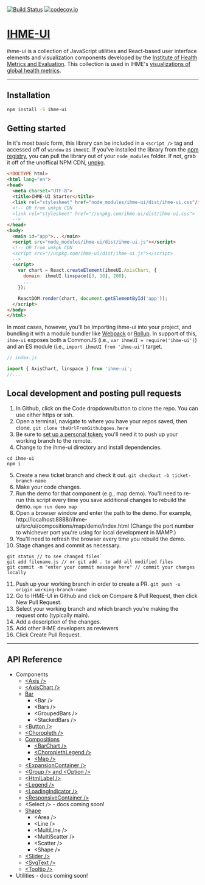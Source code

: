 [![Build Status](https://travis-ci.org/ihmeuw/ihme-ui.svg?branch=main)](https://travis-ci.org/ihmeuw/ihme-ui) [![codecov.io](https://codecov.io/github/ihmeuw/ihme-ui/coverage.svg?branch=main)](https://codecov.io/github/ihmeuw/ihme-ui?branch=main)

# [IHME-UI](https://github.com/ihmeuw/ihme-ui)

ihme-ui is a collection of JavaScript utilities and React-based user interface elements and visualization components developed by the [Institute of Health Metrics and Evaluation](http://healthdata.org).
This collection is used in IHME's [visualizations of global health metrics](http://www.healthdata.org/results/data-visualizations).


---

## Installation

```sh
npm install -S ihme-ui
```

## Getting started

In it's most basic form, this library can be included in a `<script />` tag and accessed off of `window` as `ihmeUI`.
If you've installed the library from the [npm registry](https://www.npmjs.com/package/ihme-ui), you can pull the library out of your `node_modules` folder.
If not, grab it off of the unoffical NPM CDN, [unpkg](https://unpkg.com/#/).

```html
<!DOCTYPE html>
<html lang="en">
<head>
  <meta charset="UTF-8">
  <title>IHME-UI Starter</title>
  <link rel="stylesheet" href="node_modules/ihme-ui/dist/ihme-ui.css"/>
  <!-- OR from unkpk CDN
  <link rel="stylesheet" href="//unpkg.com/ihme-ui/dist/ihme-ui.css">
  -->
</head>
<body>
  <main id="app">...</main>
  <script src="node_modules/ihme-ui/dist/ihme-ui.js"></script>
  <!-- OR from unkpk CDN
  <script src="//unpkg.com/ihme-ui/dist/ihme-ui.js"></script>
  -->
  <script>
    var chart = React.createElement(ihmeUI.AxisChart, {
      domain: ihmeUI.linspace([3, 10], 200),
      ...
    });

    ReactDOM.render(chart, document.getElementById('app'));
  </script>
</body>
</html>
```

In most cases, however, you'll be importing ihme-ui into your project, and bundling it with a module bundler like [Webpack](https://webpack.github.io/) or [Rollup](http://rollupjs.org/).
In support of this, `ihme-ui` exposes both a CommonJS (i.e., `var ihmeUI = require('ihme-ui')`) and an ES module (i.e., `import ihmeUI from 'ihme-ui'`) target.
```javascript
// index.js

import { AxisChart, linspace } from 'ihme-ui';
//...
```
## Local development and posting pull requests
1. In Github, click on the Code dropdown/button to clone the repo. You can use either https or ssh. 
2. Open a terminal, navigate to where you have your repos saved, then clone.
`git clone theUrlFromGithubgoes.here`
3. Be sure to [set up a personal token](https://github.blog/2020-12-15-token-authentication-requirements-for-git-operations/); you'll need it to push up your working branch to the remote.
4. Change to the ihme-ui directory and install dependencies. 
```
cd ihme-ui
npm i
```
5. Create a new ticket branch and check it out.
`git checkout -b ticket-branch-name`
6. Make your code changes. 
7. Run the demo for that component (e.g., map demo). You'll need to re-run this script every time you save additional changes to rebuild the demo. 
`npm run demo map`
8. Open a browser window and enter the path to the demo. For example, http://localhost:8888//ihme-ui/src/ui/compositions/map/demo/index.html (Change the port number to whichever port you're using for local development in MAMP.)
9. You'll need to refresh the browser every time you rebuild the demo.
10. Stage changes and commit as necessary.
```
git status // to see changed files`
git add filename.js // or git add . to add all modified files
git commit -m "enter your commit message here" // commit your changes locally
```
11. Push up your working branch in order to create a PR.
`git push -u origin working-branch-name`
12. Go to IHME-UI in Github and click on Compare & Pull Request, then click New Pull Request. 
13. Select your working branch and which branch you're making the request onto (typically main).
14. Add a description of the changes.
15. Add other IHME developers as reviewers
16. Click Create Pull Request.  
---

## API Reference
* Components
  * [\<Axis /\>](src/ui/axis/README.md)
  * [\<AxisChart /\>](src/ui/axis-chart/README.md)
  * [Bar](src/ui/bar/README.md)
    * \<Bar /\>
    * \<Bars /\>
    * \<GroupedBars /\>
    * \<StackedBars /\>
  * [\<Button /\>](src/ui/button/README.md)
  * [\<Choropleth /\>](src/ui/choropleth/README.md)
  * [Compositions](src/ui/compositions/README.md)
    * [\<BarChart /\>](src/ui/compositions/bar-chart/README.md)
    * [\<ChoroplethLegend /\>](src/ui/compositions/choropleth-legend/README.md)
    * [\<Map /\>](src/ui/compositions/map/README.md)
  * [\<ExpansionContainer /\>](src/ui/expansion-container/README.md)
  * [\<Group /\> and \<Option /\>](src/ui/group/README.md)
  * [\<HtmlLabel /\>](src/ui/html-label/README.md)
  * [\<Legend /\>](src/ui/legend/README.md)
  * [\<LoadingIndicator /\>](src/ui/loading-indicator/README.md)
  * [\<ResponsiveContainer /\>](src/ui/responsive-container/README.md)
  * \<Select /\> - docs coming soon!
  * [Shape](src/ui/shape/README.md)
    * \<Area /\>
    * \<Line /\>
    * \<MultiLine /\>
    * \<MultiScatter /\>
    * \<Scatter /\>
    * \<Shape /\>
  * [\<Slider /\>](src/ui/slider/README.md)
  * [\<SvgText /\>](src/ui/svg-text/README.md)
  * [\<Tooltip /\>](src/ui/tooltip/README.md)
* Utilities - docs coming soon!
